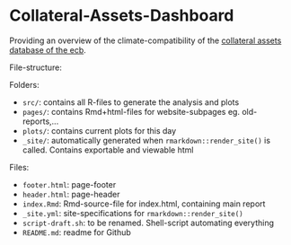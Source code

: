 # Collateral-Assets-Dashboard

Providing an overview of the climate-compatibility of the [collateral assets database of the ecb](https://www.ecb.europa.eu/paym/coll/assets/html/index.en.html).


File-structure: 

Folders:
- `src/`: contains all R-files to generate the analysis and plots
- `pages/`: contains Rmd+html-files for website-subpages eg. old-reports,...
- `plots/`: contains current plots for this day
- `_site/`: automatically generated when `rmarkdown::render_site()` is called. Contains exportable and viewable html

Files: 
- `footer.html`: page-footer
- `header.html`: page-header
- `index.Rmd`: Rmd-source-file for index.html, containing main report
- `_site.yml`: site-specifications for `rmarkdown::render_site()`
- `script-draft.sh`: to be renamed. Shell-script automating everything
- `README.md`: readme for Github



